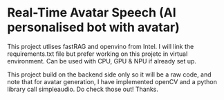 # Real-Time Avatar Speech (AI personalised bot with avatar)
This project utlises fastRAG and openvino from Intel. I will link the requirements.txt file but prefer working on this projetc in virtual environment.
Can be used with CPU, GPU & NPU if already set up. 

This project build on the backend side only so it will be a raw code, and note that for avatar generation, I have implemented openCV and a python library call simpleaudio.
Do check those out!
Thanks.
